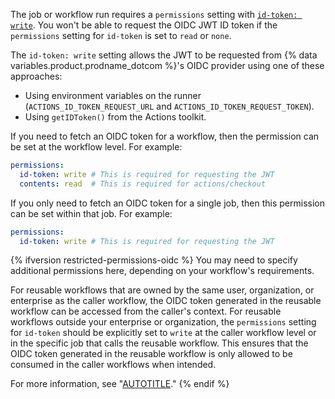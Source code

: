 The job or workflow run requires a `permissions` setting with [`id-token: write`](/actions/security-guides/automatic-token-authentication#permissions-for-the-github_token). You won't be able to request the OIDC JWT ID token if the `permissions` setting for `id-token` is set to `read` or `none`.

The `id-token: write` setting allows the JWT to be requested from {% data variables.product.prodname_dotcom %}'s OIDC provider using one of these approaches:

* Using environment variables on the runner (`ACTIONS_ID_TOKEN_REQUEST_URL` and `ACTIONS_ID_TOKEN_REQUEST_TOKEN`).
* Using `getIDToken()` from the Actions toolkit.

If you need to fetch an OIDC token for a workflow, then the permission can be set at the workflow level. For example:

```yaml copy
permissions:
  id-token: write # This is required for requesting the JWT
  contents: read  # This is required for actions/checkout
```

If you only need to fetch an OIDC token for a single job, then this permission can be set within that job. For example:

```yaml copy
permissions:
  id-token: write # This is required for requesting the JWT
```

{% ifversion restricted-permissions-oidc %}
You may need to specify additional permissions here, depending on your workflow's requirements.

For reusable workflows that are owned by the same user, organization, or enterprise as the caller workflow, the OIDC token generated in the reusable workflow can be accessed from the caller's context.
For reusable workflows outside your enterprise or organization, the `permissions` setting for `id-token` should be explicitly set to `write` at the caller workflow level or in the specific job that calls the reusable workflow.
This ensures that the OIDC token generated in the reusable workflow is only allowed to be consumed in the caller workflows when intended.

For more information, see "[AUTOTITLE](/actions/using-workflows/reusing-workflows)."
{% endif %}
